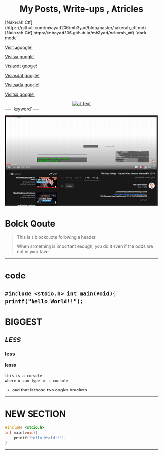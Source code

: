 <h1><center>My Posts, Write-ups , Atricles </center> </h1>
[Nakerah Ctf](https://github.com/mhayad236/mh3yad/blob/master/nakerah_ctf.md)
[Nakerah Ctf](https://mhayad236.github.io/mh3yad/nakerah_ctf) `dark mode`



[Visit agoogle!](www.google.com)

[Visitaa google!](www.google.com)

[Visiasdt google!](www.google.com)

[Visiasdat google!](www.google.com)

[Visitsada google!](www.google.com)

[Visitsd google!](www.google.com)

<div align="center">
<a href="https://www.hackthebox.eu/home/users/profile/188571" title="mh3ayad"><img src="https://www.hackthebox.eu/badge/image/188571" alt="alt text" /></a></div>
---
`keyword`
---

[logo]: mango.png
![alt text](mango.png "Mango")

# Bolck Qoute
>This is a blockquote following a header.</p>
When something is important enough, you do it even if the odds are not in your favor

---
# code
`#include <stdio.h>
int main(void){
  printf("hello,World!!");
` 
---
# **BIGGEST**
## _LESS_
### less
#### lesss
```console
this is a console
where u can type in a console
```
* and that is those two angles brackets
---

# NEW SECTION
```c
#include <stdio.h>
int main(void){
    printf("hello,World!!");
}
```
---
